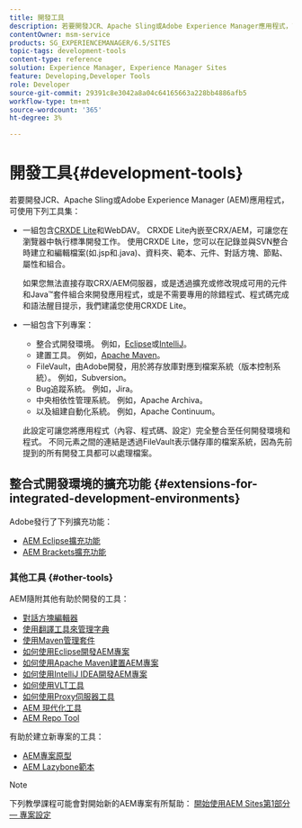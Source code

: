 ```yaml
---
title: 開發工具
description: 若要開發JCR、Apache Sling或Adobe Experience Manager應用程式，可使用數個工具集。
contentOwner: msm-service
products: SG_EXPERIENCEMANAGER/6.5/SITES
topic-tags: development-tools
content-type: reference
solution: Experience Manager, Experience Manager Sites
feature: Developing,Developer Tools
role: Developer
source-git-commit: 29391c8e3042a8a04c64165663a228bb4886afb5
workflow-type: tm+mt
source-wordcount: '365'
ht-degree: 3%

---
```


# 開發工具{#development-tools}

若要開發JCR、Apache Sling或Adobe Experience Manager (AEM)應用程式，可使用下列工具集：

* 一組包含[CRXDE Lite](/help/sites-developing/developing-with-crxde-lite.md)和WebDAV。 CRXDE Lite內嵌至CRX/AEM，可讓您在瀏覽器中執行標準開發工作。 使用CRXDE Lite，您可以在記錄並與SVN整合時建立和編輯檔案(如.jsp和.java)、資料夾、範本、元件、對話方塊、節點、屬性和組合。

  如果您無法直接存取CRX/AEM伺服器，或是透過擴充或修改現成可用的元件和Java™套件組合來開發應用程式，或是不需要專用的除錯程式、程式碼完成和語法醒目提示，我們建議您使用CRXDE Lite。

* 一組包含下列專案：
   * 整合式開發環境。 例如，[Eclipse](/help/sites-developing/howto-projects-eclipse.md)或[IntelliJ](/help/sites-developing/ht-intellij.md)。
   * 建置工具。 例如，[Apache Maven](/help/sites-developing/ht-projects-maven.md)。
   * FileVault，由Adobe開發，用於將存放庫對應到檔案系統（版本控制系統）。 例如，Subversion。
   * Bug追蹤系統。 例如，Jira。
   * 中央相依性管理系統。 例如，Apache Archiva。
   * 以及組建自動化系統。 例如，Apache Continuum。

  此設定可讓您將應用程式（內容、程式碼、設定）完全整合至任何開發環境和程式。 不同元素之間的連結是透過FileVault表示儲存庫的檔案系統，因為先前提到的所有開發工具都可以處理檔案。

## 整合式開發環境的擴充功能 {#extensions-for-integrated-development-environments}

Adobe發行了下列擴充功能：

* [AEM Eclipse擴充功能](/help/sites-developing/aem-eclipse.md)
* [AEM Brackets擴充功能](/help/sites-developing/aem-brackets.md)

### 其他工具 {#other-tools}

AEM隨附其他有助於開發的工具：

* [對話方塊編輯器](/help/sites-developing/dialog-editor.md)
* [使用翻譯工具來管理字典](/help/sites-developing/i18n-translator.md)
* [使用Maven管理套件](/help/sites-developing/vlt-mavenplugin.md)
* [如何使用Eclipse開發AEM專案](/help/sites-developing/howto-projects-eclipse.md)
* [如何使用Apache Maven建置AEM專案](/help/sites-developing/ht-projects-maven.md)
* [如何使用IntelliJ IDEA開發AEM專案](/help/sites-developing/ht-intellij.md)
* [如何使用VLT工具](/help/sites-developing/ht-vlttool.md)
* [如何使用Proxy伺服器工具](/help/sites-developing/ht-proxy-server.md)
* [AEM 現代化工具](/help/sites-developing/modernization-tools.md)
* [AEM Repo Tool](/help/sites-developing/aem-repo-tool.md)

有助於建立新專案的工具：

* [AEM專案原型](https://github.com/adobe/aem-project-archetype)
* [AEM Lazybone範本](https://github.com/Adobe-Consulting-Services/lazybones-aem-templates)

>[!NOTE]
>
>下列教學課程可能會對開始新的AEM專案有所幫助：
>[開始使用AEM Sites第1部分 — 專案設定](https://helpx.adobe.com/experience-manager/kt/sites/using/getting-started-wknd-tutorial-develop/part1.html)

